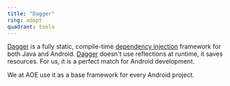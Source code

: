```yaml
---
title: "Dagger"
ring: adopt
quadrant: tools
---
```


[Dagger](https://google.github.io/dagger/) is a fully static, compile-time [dependency injection](http://en.wikipedia.org/wiki/Dependency_injection) framework for both Java and Android. [Dagger](https://google.github.io/dagger/) doesn't use reflections at runtime, it saves resources.
For us, it is a perfect match for Android development.

We at AOE use it as a base framework for every Android project.
